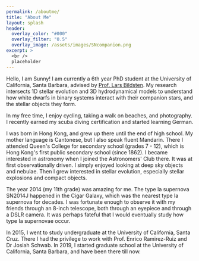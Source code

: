 ```yaml
---
permalink: /aboutme/
title: "About Me"
layout: splash
header:
  overlay_color: "#000"
  overlay_filter: "0.5"
  overlay_image: /assets/images/SNcompanion.png
excerpt: >
  <br />
  placeholder
---
```


Hello, I am Sunny! I am currently a 6th year PhD student at the University of California, Santa Barbara, advised by [Prof. Lars Bildsten](https://www.kitp.ucsb.edu/bildsten). My research intersects 1D stellar evolution and 3D hydrodynamical models to understand how white dwarfs in binary systems interact with their companion stars, and the stellar objects they form. 

In my free time, I enjoy cycling, taking a walk on beaches, and photography. I recently earned my scuba diving certification and started learning German. 

I was born in Hong Kong, and grew up there until the end of high school. My mother language is Cantonese, but I also speak fluent Mandarin. There I attended Queen's College for secondary school (grades 7 - 12), which is Hong Kong's first public secondary school (since 1862). I became interested in astronomy when I joined the Astronomers' Club there. It was at first observationally driven. I simply enjoyed looking at deep sky objects and nebulae. Then I grew interested in stellar evolution, especially stellar explosions and compact objects. 

The year 2014 (my 11th grade) was amazing for me. The type Ia supernova SN2014J happened in the Cigar Galaxy, which was the nearest type Ia supernova for decades. I was fortunate enough to observe it with my friends through an 8-inch telescope, both through an eyepiece and through a DSLR camera. It was perhaps fateful that I would eventually study how type Ia supernovae occur. 

In 2015, I went to study undergraduate at the University of California, Santa Cruz. There I had the privilege to work with Prof. Enrico Ramirez-Ruiz and Dr Josiah Schwab. In 2019, I started graduate school at the University of California, Santa Barbara, and have been there till now. 











